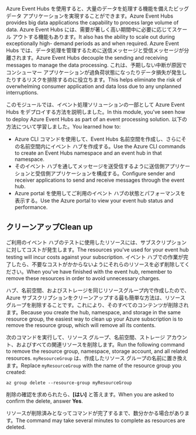 <span data-ttu-id="18015-101">Azure Event Hubs を使用すると、大量のデータを処理する機能を備えたビッグ データ アプリケーションを実現することができます。</span><span class="sxs-lookup"><span data-stu-id="18015-101">Azure Event Hubs provides big data applications the capability to process large volume of data.</span></span> <span data-ttu-id="18015-102">Azure Event Hubs には、需要が著しく高い期間中に必要に応じてスケール アウトする機能もあります。</span><span class="sxs-lookup"><span data-stu-id="18015-102">It also has the ability to scale out during exceptionally high- demand periods as and when required.</span></span> <span data-ttu-id="18015-103">Azure Event Hubs では、データ処理を管理するために送信メッセージと受信メッセージが分離されます。</span><span class="sxs-lookup"><span data-stu-id="18015-103">Azure Event Hubs decouple the sending and receiving messages to manage the data processing.</span></span> <span data-ttu-id="18015-104">これは、予期しない中断が原因でコンシューマー アプリケーションが過負荷状態になったりデータ損失が発生したりするリスクを排除するのに役立ちます。</span><span class="sxs-lookup"><span data-stu-id="18015-104">This helps eliminate the risk of overwhelming consumer application and data loss due to any unplanned interruptions.</span></span>

<span data-ttu-id="18015-105">このモジュールでは、イベント処理ソリューションの一部として Azure Event Hubs をデプロイする方法を説明しました。</span><span class="sxs-lookup"><span data-stu-id="18015-105">In this module, you've seen how to deploy Azure Event Hubs as part of an event processing solution.</span></span> <span data-ttu-id="18015-106">以下の方法について学習しました。</span><span class="sxs-lookup"><span data-stu-id="18015-106">You learned how to:</span></span>

- <span data-ttu-id="18015-107">Azure CLI コマンドを使用して、Event Hubs 名前空間を作成し、さらにその名前空間内にイベント ハブを作成する。</span><span class="sxs-lookup"><span data-stu-id="18015-107">Use the Azure CLI commands to create an Event Hubs namespace and an event hub in that namespace.</span></span> 
- <span data-ttu-id="18015-108">そのイベント ハブを通してメッセージを送受信するように送信側アプリケーションと受信側アプリケーションを構成する。</span><span class="sxs-lookup"><span data-stu-id="18015-108">Configure sender and receiver applications to send and receive messages through the event hub.</span></span>
- <span data-ttu-id="18015-109">Azure portal を使用してご利用のイベント ハブの状態とパフォーマンスを表示する。</span><span class="sxs-lookup"><span data-stu-id="18015-109">Use the Azure portal to view your event hub status and performance.</span></span>

## <a name="clean-up"></a><span data-ttu-id="18015-110">クリーンアップ</span><span class="sxs-lookup"><span data-stu-id="18015-110">Clean up</span></span> 
<!---TODO: Update for sandbox?--->

<span data-ttu-id="18015-111">ご利用のイベント ハブのテストに使用したリソースには、サブスクリプションに対してコストが発生します。</span><span class="sxs-lookup"><span data-stu-id="18015-111">The resources you've used for your event hub testing will incur costs against your subscription.</span></span> <span data-ttu-id="18015-112">イベント ハブでの作業が完了したら、不要なコストがかからないようにそれらのリソースを必ず削除してください。</span><span class="sxs-lookup"><span data-stu-id="18015-112">When you've have finished with the event hub, remember to remove these resources in order to avoid unnecessary charges.</span></span>

<span data-ttu-id="18015-113">ハブ、名前空間、およびストレージを同じリソースグループ内で作成したので、Azure サブスクリプションをクリーンアップする最も簡単な方法は、リソース グループを削除することです。これにより、そのすべてのコンテンツが削除されます。</span><span class="sxs-lookup"><span data-stu-id="18015-113">Because you create the hub, namespace, and storage in the same resource group, the easiest way to clean up your Azure subscription is to remove the resource group, which will remove all its contents.</span></span> 

<span data-ttu-id="18015-114">次のコマンドを実行して、リソース グループ、名前空間、ストレージ アカウント、およびすべての関連リソースを削除します。</span><span class="sxs-lookup"><span data-stu-id="18015-114">Run the following command to remove the resource group, namespace, storage account, and all related resources.</span></span> <span data-ttu-id="18015-115">`myResourceGroup` は、作成したリソース グループの名前に置き換えます。</span><span class="sxs-lookup"><span data-stu-id="18015-115">Replace `myResourceGroup` with the name of the resource group you created:</span></span>

```azurecli
az group delete --resource-group myResourceGroup
```

<span data-ttu-id="18015-116">削除の確認を求められたら、**[はい]** と答えます。</span><span class="sxs-lookup"><span data-stu-id="18015-116">When you are asked to confirm the delete, answer **Yes**.</span></span>

<span data-ttu-id="18015-117">リソースが削除済みとなってコマンドが完了するまで、数分かかる場合があります。</span><span class="sxs-lookup"><span data-stu-id="18015-117">The command may take several minutes to complete as resources are deleted.</span></span>
